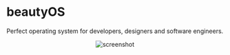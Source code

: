 # beautyOS
Perfect operating system for developers, designers and software engineers. 
<center>
  
<img src="https://media1.tenor.com/images/467d353f7e2d43563ce13fddbb213709/tenor.gif?itemid=12136175" alt="screenshot"/>

</center>
